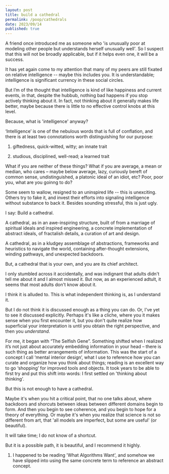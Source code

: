 ```yaml
---
layout: post
title: build a cathedral
permalink: /poop/cathedrals
date: 2023/09/14
published: true
---
```


A friend once introduced me as someone who 'is unusually poor at modeling other people but understands herself unusually well'. So I suspect that this will not be broadly applicable, but if it helps even one, it will be a success.

It has yet again come to my attention that many of my peers are still fixated on relative intelligence -- maybe this includes you. It is understandable; intelligence is significant currency in these social circles. 

But I’m of the thought that intelligence is kind of like happiness and current events, in that, despite the hubbub, nothing bad happens if you stop actively thinking about it. In fact, not thinking about it generally makes life better, maybe because there is little to no effective control knobs at this level.  

Because, what is 'intelligence' anyway? 

‘Intelligence’ is one of the nebulous words that is full of conflation, and there is at least two connotations worth distinguishing for our purpose: 
1) giftedness, quick-witted, witty; an innate trait

2) studious, disciplined, well-read; a learned trait

What if you are neither of these things? What if you are average, a mean or median, who cares – maybe below average, lazy, curiously bereft of common sense, undistinguished, a platonic ideal of an idiot, etc? Poor, poor you, what are you goinng to do?

Some seem to wallow, resigned to an uninspired life -- this is unexciting. 
Others try to fake it, and invest their efforts into signaling intelligence without substance to back it. Besides sounding stressful, this is just ugly.

I say: Build a cathedral.

A cathedral, as in an awe-inspiring structure, built of from a marriage of spiritual ideals and inspired engineering, a concrete implementation of abstract ideals, of fractalish details, a curation of art and design. 

A cathedral, as in a kludgey assemblage of abstractions, frameworks and heuristics to navigate the world, containing after-thought extensions, winding pathways, and unexpected backdoors.  

But, a cathedral that is your own, and you are its chief architect.

I only stumbled across it accidentally, and was indignant that adults didn't tell me about it and I almost missed it. But now, as an experienced adtult, it seems that most adults don't know about it.

I think it is alluded to. This is what independent thinking is, as I understand it.

But I do not think it is discussed enough as a thing you can do. Or, I've yet to see it discussed explicitly. Perhaps it's like a cliche, where you it makes sense when you first encounter it, but you don't quite realize how superficial your interpretation is until you obtain the right perspective, and then you _understand_. 

For me, it began with “The Selfish Gene”. Something shifted when I realized it’s not just about accurately embedding information in your head – there is such thing as better arrangements of information. This was the start of a concept I call ‘mental interior design’, what I use to reference how you can curate and organize how you think about things; reading is an excellent way to go ‘shopping’ for improved tools and objects. It took years to be able to first try and put this shift into words: I first settled on 'thinking about thinking'. 

But this is not enough to have a cathedral. 

Maybe it's when you hit a critical point, that no one talks about, where backdoors and shorcuts between ideas between different domains begin to form. And then you begin to see coherence, and you begin to hope for a theory of everything. Or maybe it's when you realize that science is not so different from art, that 'all models are imperfect, but some are useful' (or beautiful). 


It will take time; I do not know of a shortcut. 

But it is a possible path, it is beautiful, and I recommend it highly. 










1. I happened to be reading 'What Algorithms Want', and somehow we have slipped into using the same concrete term to reference an abstract concept. 